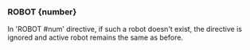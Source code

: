 ### ROBOT {number}

In 'ROBOT #num' directive, if such a robot doesn't exist, the directive is ignored and active robot remains the same as before. 
